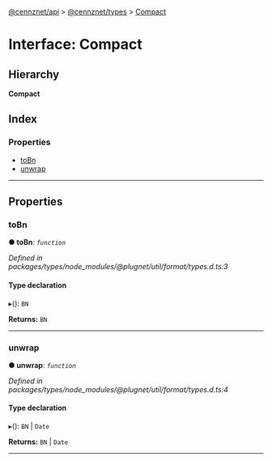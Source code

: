 [@cennznet/api](../README.md) > [@cennznet/types](../modules/_cennznet_types.md) > [Compact](../interfaces/_cennznet_types.compact.md)

# Interface: Compact

## Hierarchy

**Compact**

## Index

### Properties

* [toBn](_cennznet_types.compact.md#tobn)
* [unwrap](_cennznet_types.compact.md#unwrap)

---

## Properties

<a id="tobn"></a>

###  toBn

**● toBn**: *`function`*

*Defined in packages/types/node_modules/@plugnet/util/format/types.d.ts:3*

#### Type declaration
▸(): `BN`

**Returns:** `BN`

___
<a id="unwrap"></a>

###  unwrap

**● unwrap**: *`function`*

*Defined in packages/types/node_modules/@plugnet/util/format/types.d.ts:4*

#### Type declaration
▸(): `BN` \| `Date`

**Returns:** `BN` \| `Date`

___

